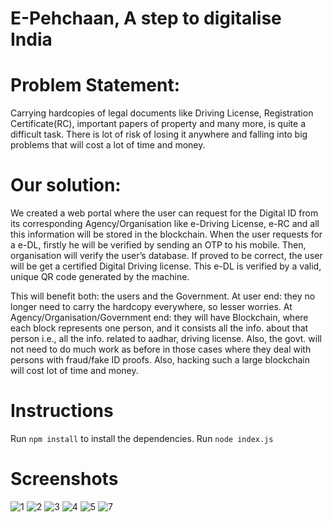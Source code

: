 # E-Pehchaan, A step to digitalise India

# Problem Statement:
Carrying hardcopies of legal documents like Driving License, Registration Certificate(RC), important papers of property and many more, is quite a difficult task. There is lot of risk of losing it anywhere and falling into big problems that will cost a lot of time and money.

# Our solution:
We created a web portal where the user can request for the Digital ID from its corresponding Agency/Organisation like e-Driving License, e-RC and all this information will be stored in the blockchain. When the user requests for a e-DL, firstly he will be verified by sending an OTP to his mobile. Then, organisation will verify the user’s database. If proved to be correct, the user will be get a certified Digital Driving license. This e-DL is verified by a valid, unique QR code generated by the machine.

This will benefit both: the users and the Government. At user end: they no longer need to carry the hardcopy everywhere, so lesser worries. At Agency/Organisation/Government end: they will have Blockchain, where each block represents one person, and it consists all the info. about that person i.e., all the info. related to aadhar, driving license. Also, the govt. will not need to do much work as before in those cases where they deal with persons with fraud/fake ID proofs. Also, hacking such a large blockchain will cost lot of time and money.


# Instructions
Run `npm install` to install the dependencies.
Run `node index.js`

# Screenshots
![1](https://user-images.githubusercontent.com/25208971/37692157-e6a6b4ca-2cdc-11e8-8d5a-4af4950e5e71.PNG)
![2](https://user-images.githubusercontent.com/25208971/37692158-e81cef36-2cdc-11e8-99b6-5c59511f6bb3.PNG)
![3](https://user-images.githubusercontent.com/25208971/37692431-7e0bf752-2cde-11e8-8d55-11180e52c2b2.PNG)
![4](https://user-images.githubusercontent.com/25208971/37692434-80b44162-2cde-11e8-82b2-b6bb2dbfc66b.PNG)
![5](https://user-images.githubusercontent.com/25208971/37692438-8291ac54-2cde-11e8-8ce9-d21c275116a3.PNG)
![7](https://user-images.githubusercontent.com/25208971/37692439-83f47018-2cde-11e8-99ad-864b475b49db.PNG)

